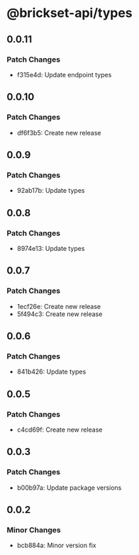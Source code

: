 # @brickset-api/types

## 0.0.11

### Patch Changes

- f315e4d: Update endpoint types

## 0.0.10

### Patch Changes

- df6f3b5: Create new release

## 0.0.9

### Patch Changes

- 92ab17b: Update types

## 0.0.8

### Patch Changes

- 8974e13: Update types

## 0.0.7

### Patch Changes

- 1ecf26e: Create new release
- 5f494c3: Create new release

## 0.0.6

### Patch Changes

- 841b426: Update types

## 0.0.5

### Patch Changes

- c4cd69f: Create new release

## 0.0.3

### Patch Changes

- b00b97a: Update package versions

## 0.0.2

### Minor Changes

- bcb884a: Minor version fix
